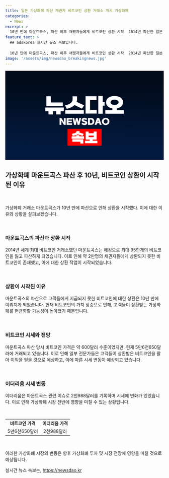 ```yaml
---
title: 일본 가상화폐 파산 채권자 비트코인 상환 거래소 개시 가상화폐
categories:
  - News
excerpt: >
  10년 만에 마운트곡스, 파산 이후 채궸자들에게 비트코인 상환 시작  2014년 파산한 일본 가상화폐 거래소 마운트곡스가 채권자들에게 비트코인 상환을 시작했다. 이는 10년 만에 이뤄지는 상환이며, 파산으로 고객들에게 주지 못했던 14만개의 비트코인을 상환할 계획이다. 이에 따라 비트코인 시장에서 현금화할 가능성이 높아지고, 이로 인해 가격 압력을 받을 것으로 전망된다. 해당 상환에 따른 영향으로 비트코인은 최근 급락세를 보이고 있으며, 향후 시장의 변동성은 계속될 전망이다.
feature_text: >
  ## adskorea 실시간 뉴스 속보입니다.

  10년 만에 마운트곡스, 파산 이후 채궸자들에게 비트코인 상환 시작  2014년 파산한 일본 가상화폐 거래소 마운트곡스가 채권자들에게 비트코인 상환을 시작했다. 이는 10년 만에 이뤄지는 상환이며, 파산으로 고객들에게 주지 못했던 14만개의 비트코인을 상환할 계획이다. 이에 따라 비트코인 시장에서 현금화할 가능성이 높아지고, 이로 인해 가격 압력을 받을 것으로 전망된다. 해당 상환에 따른 영향으로 비트코인은 최근 급락세를 보이고 있으며, 향후 시장의 변동성은 계속될 전망이다.
image: '/assets/img/newsdao_breakingnews.jpg'
---
```


<p><img src="/assets/img/newsdao_breakingnews.jpg" alt="adskorea 속보" /></p>

<h2 data-ke-size="size26">가상화폐 마운트곡스 파산 후 10년, 비트코인 상환이 시작된 이유</h2>

<p data-ke-size="size16">&nbsp;</p>

<p>가상화폐 거래소 마운트곡스가 10년 만에 파산으로 인해 상환을 시작했다. 이에 대한 이유와 상황을 살펴보겠습니다.</p>

<p data-ke-size="size16">&nbsp;</p>

<h3 data-ke-size="size20">마운트곡스의 파산과 상환 시작</h3>

<p data-ke-size="size16">2014년 세계 최대 비트코인 거래소였던 마운트곡스는 해킹으로 최대 95만개의 비트코인을 잃고 파산하게 되었습니다. 이로 인해 약 2만명의 채권자들에게 상환되지 못한 비트코인이 존재했고, 이에 대한 상환 작업이 시작되었습니다.</p>

<p data-ke-size="size16">&nbsp;</p>

<h3 data-ke-size="size20">상환이 시작된 이유</h3>

<p data-ke-size="size16">마운트곡스의 파산으로 고객들에게 지급되지 못한 비트코인에 대한 상환은 10년 만에 이뤄지게 되었습니다. 현재 비트코인의 가치 상승으로 인해, 고객들이 상환받는 가상화폐를 현금화할 가능성이 높아졌기 때문입니다.</p>

<p data-ke-size="size16">&nbsp;</p>

<h3 data-ke-size="size20">비트코인 시세와 전망</h3>

<p data-ke-size="size16">마운트곡스 파산 당시 비트코인 가격은 약 600달러 수준이었지만, 현재 5만6천650달러에 거래되고 있습니다. 이로 인해 일부 전문가들은 고객들이 상환받은 비트코인을 팔아 이익을 얻을 것으로 예상하고, 이에 따른 시세 변동이 예상되고 있습니다.</p>

<p data-ke-size="size16">&nbsp;</p>

<h3 data-ke-size="size20">이더리움 시세 변동</h3>

<p data-ke-size="size16">이더리움은 마운트곡스 관련 이슈로 2천988달러를 기록하며 시세에 변화가 있었습니다. 이로 인해 가상화폐 시장 전반에 영향을 미칠 수 있는 상황입니다.</p>

<p data-ke-size="size16">&nbsp;</p>

<table>
    <tbody>
        <tr>
            <td style="text-align: center; height: 17px;"><b>비트코인 가격</b></td>
            <td style="text-align: center; height: 17px;"><b>이더리움 가격</b></td>
        </tr>
        <tr>
            <td style="text-align: center; height: 17px;">5만6천650달러</td>
            <td style="text-align: center; height: 17px;">2천988달러</td>
        </tr>
    </tbody>
</table>

<p data-ke-size="size16">&nbsp;</p>

<p>이러한 가상화폐 시장의 변동은 향후 가상화폐 투자 및 시장 전망에 영향을 미칠 것으로 예상됩니다.</p>
실시간 뉴스 속보는, <a href="https://newsdao.kr" rel="dofollow">https://newsdao.kr</a>


